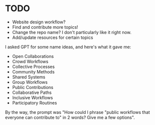 # TODO
- Website design workflow?
- Find and contribute more topics!
- Change the repo name? I don't particularly like it right now.
- Add/update resources for certain topics

I asked GPT for some name ideas, and here's what it gave me:
- Open Collaborations
- Crowd Workflows
- Collective Processes
- Community Methods
- Shared Systems
- Group Workflows
- Public Contributions
- Collaborative Paths
- Inclusive Workflows
- Participatory Routines

By the way, the prompt was "How could I phrase "public workflows that everyone can contribute to" in 2 words? Give me a few options".

